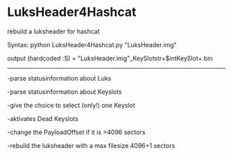 # LuksHeader4Hashcat
rebuild a luksheader for hashcat


Syntax: python LuksHeader4Hashcat.py "LuksHeader.img"

output (hardcoded :S) = "LuksHeader.img"_KeySlotstr+$intKeySlot+.bin

______

-parse statusinformation about Luks

-parse statusinformation about Keyslots

-give the choice to select (only!) one Keyslot

-aktivates Dead Keyslots

-change the PayloadOffset if it is >4096 sectors

-rebuild the luksheader with a max filesize 4096+1 sectors
